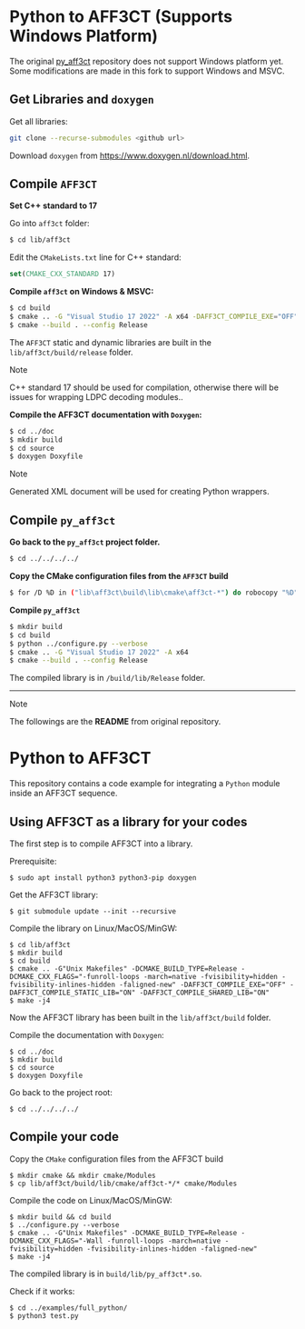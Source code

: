 # Python to AFF3CT (Supports Windows Platform)

The original [py_aff3ct](https://github.com/aff3ct/py_aff3ct) repository does not support Windows
platform yet. Some modifications are made in this fork to support Windows and MSVC.

## Get Libraries and `doxygen`

Get all libraries:

```bash
git clone --recurse-submodules <github url>
```

Download `doxygen` from https://www.doxygen.nl/download.html.

## Compile `AFF3CT`

**Set C++ standard to 17**

Go into `aff3ct` folder:

```bash
$ cd lib/aff3ct
```

Edit the `CMakeLists.txt` line for C++ standard:

```cmake
set(CMAKE_CXX_STANDARD 17)
```

**Compile `aff3ct` on Windows & MSVC:**

```bash
$ cd build
$ cmake .. -G "Visual Studio 17 2022" -A x64 -DAFF3CT_COMPILE_EXE="OFF" -DAFF3CT_COMPILE_STATIC_LIB="ON" -DAFF3CT_COMPILE_SHARED_LIB="ON"
$ cmake --build . --config Release
```

The `AFF3CT` static and dynamic libraries are built in the `lib/aff3ct/build/release` folder.

> [!note]
> C++ standard 17 should be used for compilation, otherwise there will be issues for wrapping LDPC decoding modules..

**Compile the AFF3CT documentation with `Doxygen`:**

```bash
$ cd ../doc
$ mkdir build
$ cd source
$ doxygen Doxyfile
```

> [!note]
> Generated XML document will be used for creating Python wrappers.

## Compile `py_aff3ct`

**Go back to the `py_aff3ct` project folder.**

```bash
$ cd ../../../../
```

**Copy the CMake configuration files from the `AFF3CT` build**

```bash
$ for /D %D in ("lib\aff3ct\build\lib\cmake\aff3ct-*") do robocopy "%D" "cmake\Modules" /E
```

**Compile `py_aff3ct`**

```bash
$ mkdir build
$ cd build
$ python ../configure.py --verbose
$ cmake .. -G "Visual Studio 17 2022" -A x64
$ cmake --build . --config Release
```

The compiled library is in `/build/lib/Release` folder.

---

> [!note]
> The followings are the **README** from original repository.

# Python to AFF3CT

This repository contains a code example for integrating a `Python` module inside
an AFF3CT sequence.

## Using AFF3CT as a library for your codes

The first step is to compile AFF3CT into a library.

Prerequisite:

	$ sudo apt install python3 python3-pip doxygen

Get the AFF3CT library:

	$ git submodule update --init --recursive

Compile the library on Linux/MacOS/MinGW:

	$ cd lib/aff3ct
	$ mkdir build
	$ cd build
	$ cmake .. -G"Unix Makefiles" -DCMAKE_BUILD_TYPE=Release -DCMAKE_CXX_FLAGS="-funroll-loops -march=native -fvisibility=hidden -fvisibility-inlines-hidden -faligned-new" -DAFF3CT_COMPILE_EXE="OFF" -DAFF3CT_COMPILE_STATIC_LIB="ON" -DAFF3CT_COMPILE_SHARED_LIB="ON"
	$ make -j4

Now the AFF3CT library has been built in the `lib/aff3ct/build` folder.

Compile the documentation with `Doxygen`:

	$ cd ../doc
	$ mkdir build
	$ cd source
	$ doxygen Doxyfile

Go back to the project root:

	$ cd ../../../../

## Compile your code

Copy the `CMake` configuration files from the AFF3CT build

	$ mkdir cmake && mkdir cmake/Modules
	$ cp lib/aff3ct/build/lib/cmake/aff3ct-*/* cmake/Modules

Compile the code on Linux/MacOS/MinGW:

	$ mkdir build && cd build
	$ ../configure.py --verbose
	$ cmake .. -G"Unix Makefiles" -DCMAKE_BUILD_TYPE=Release -DCMAKE_CXX_FLAGS="-Wall -funroll-loops -march=native -fvisibility=hidden -fvisibility-inlines-hidden -faligned-new"
	$ make -j4

The compiled library is in `build/lib/py_aff3ct*.so`.

Check if it works:

	$ cd ../examples/full_python/
	$ python3 test.py
